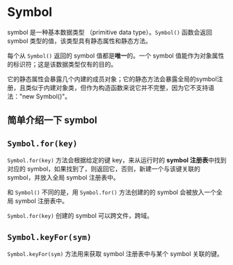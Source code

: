 # Symbol

symbol 是一种基本数据类型 （primitive data type）。`Symbol()` 函数会返回 symbol 类型的值，该类型具有静态属性和静态方法。

每个从 `Symbol()` 返回的 symbol 值都是**唯一**的。一个 symbol 值能作为对象属性的标识符；这是该数据类型仅有的目的。

它的静态属性会暴露几个内建的成员对象；它的静态方法会暴露全局的symbol注册，且类似于内建对象类，但作为构造函数来说它并不完整，因为它不支持语法："new Symbol()"。

## 简单介绍一下 symbol

## `Symbol.for(key)`

`Symbol.for(key)` 方法会根据给定的键 key，来从运行时的 **symbol 注册表**中找到对应的 symbol，如果找到了，则返回它，否则，新建一个与该键关联的 symbol，并放入全局 symbol 注册表中。

和 `Symbol()` 不同的是，用 `Symbol.for()` 方法创建的的 symbol 会被放入一个全局 symbol 注册表中。

`Symbol.for(key)` 创建的 symbol 可以跨文件，跨域。

## `Symbol.keyFor(sym)`

`Symbol.keyFor(sym)` 方法用来获取 symbol 注册表中与某个 symbol 关联的键。